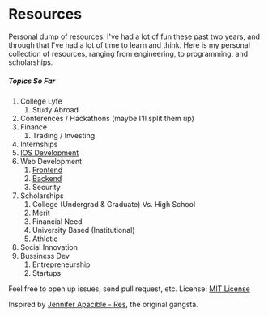 Resources
=========

Personal dump of resources. I've had a lot of fun these past two years, and through that I've had a lot of time to learn and think. Here is my personal collection of resources, ranging from engineering, to programming, and scholarships.

##### Topics So Far
1. College Lyfe
    1. Study Abroad
2. Conferences / Hackathons (maybe I'll split them up)
3. Finance
    1. Trading / Investing
4. Internships
5. [IOS Development](https://github.com/mrcoven94/resources/blob/gh-pages/IOS.md)
6. Web Development 
    1. [Frontend](https://github.com/mrcoven94/resources/blob/gh-pages/frontend.md)
    2. [Backend](https://github.com/mrcoven94/resources/blob/gh-pages/backend.md)
    4. Security
7. Scholarships
    1. College (Undergrad & Graduate) Vs. High School
    2. Merit
    3. Financial Need
    4. University Based (Institutional)
    5. Athletic
8. Social Innovation
9. Bussiness Dev 
    1. Entrepreneurship
    2. Startups
    
    

Feel free to open up issues, send pull request, etc.
License: [MIT License](https://github.com/mrcoven94/resources/blob/gh-pages/LICENSE.md)

Inspired by [Jennifer Apacible - Res](https://github.com/japacible/res), the original gangsta. 
